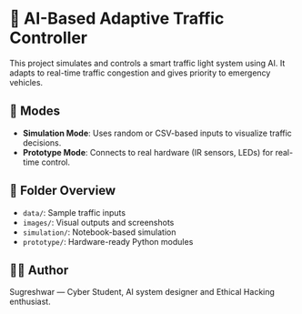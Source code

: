 # 🚦 AI-Based Adaptive Traffic Controller

This project simulates and controls a smart traffic light system using AI. It adapts to real-time traffic congestion and gives priority to emergency vehicles.

## 🔧 Modes
- **Simulation Mode**: Uses random or CSV-based inputs to visualize traffic decisions.
- **Prototype Mode**: Connects to real hardware (IR sensors, LEDs) for real-time control.

## 📁 Folder Overview
- `data/`: Sample traffic inputs
- `images/`: Visual outputs and screenshots
- `simulation/`: Notebook-based simulation
- `prototype/`: Hardware-ready Python modules

## 👨‍💻 Author
Sugreshwar — Cyber Student, AI system designer and Ethical Hacking enthusiast.
